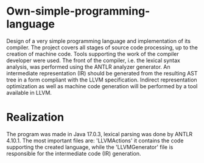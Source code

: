 # Own-simple-programming-language
Design of a very simple programming language and implementation of its compiler. The project covers all stages of source code processing, up to the creation of machine code. Tools supporting the work of the compiler developer were used.  The front of the compiler, i.e. the lexical syntax analysis, was performed using the ANTLR analyzer generator. An intermediate representation (IR) should be generated from the resulting AST tree in a form compliant with the LLVM specification. Indirect representation optimization as well as machine code generation will be performed by a tool available in LLVM.

# Realization
The program was made in Java 17.0.3, lexical parsing was done by ANTLR 4.10.1. The most important files are: 'LLVMActions' it contains the code supporting the created language, while the 'LLVMGenerator' file is responsible for the intermediate code (IR) generation.
